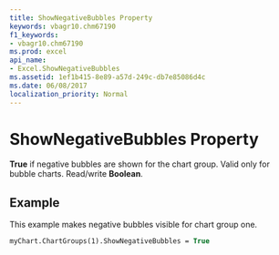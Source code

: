 ```yaml
---
title: ShowNegativeBubbles Property
keywords: vbagr10.chm67190
f1_keywords:
- vbagr10.chm67190
ms.prod: excel
api_name:
- Excel.ShowNegativeBubbles
ms.assetid: 1ef1b415-8e89-a57d-249c-db7e85086d4c
ms.date: 06/08/2017
localization_priority: Normal
---
```



# ShowNegativeBubbles Property

 **True** if negative bubbles are shown for the chart group. Valid only for bubble charts. Read/write **Boolean**.


## Example

This example makes negative bubbles visible for chart group one.


```vb
myChart.ChartGroups(1).ShowNegativeBubbles = True
```


